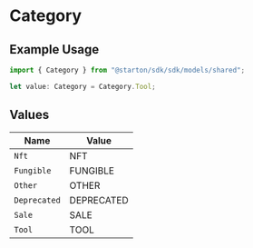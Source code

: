 # Category

## Example Usage

```typescript
import { Category } from "@starton/sdk/sdk/models/shared";

let value: Category = Category.Tool;
```

## Values

| Name         | Value        |
| ------------ | ------------ |
| `Nft`        | NFT          |
| `Fungible`   | FUNGIBLE     |
| `Other`      | OTHER        |
| `Deprecated` | DEPRECATED   |
| `Sale`       | SALE         |
| `Tool`       | TOOL         |